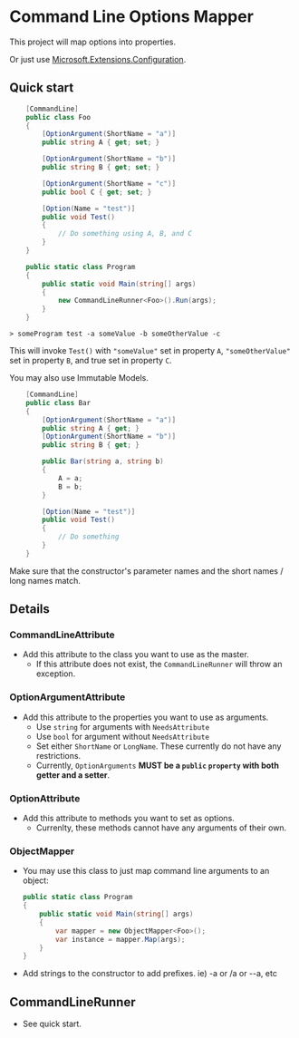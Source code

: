 # Command Line Options Mapper

This project will map options into properties.

Or just use [Microsoft.Extensions.Configuration](https://docs.microsoft.com/en-us/aspnet/core/fundamentals/configuration/?tabs=basicconfiguration#commandline-configuration-provider).

## Quick start

```csharp
    [CommandLine]
    public class Foo
    {
        [OptionArgument(ShortName = "a")]
        public string A { get; set; }

        [OptionArgument(ShortName = "b")]
        public string B { get; set; }

        [OptionArgument(ShortName = "c")]
        public bool C { get; set; }

        [Option(Name = "test")]
        public void Test()
        {
			// Do something using A, B, and C
        }
    }

	public static class Program
	{
		public static void Main(string[] args)
		{
			new CommandLineRunner<Foo>().Run(args);
		}
	}
```

```
> someProgram test -a someValue -b someOtherValue -c
```

This will invoke `Test()` with `"someValue"` set in property `A`, `"someOtherValue"` set in property `B`, and true set in property `C`.

You may also use Immutable Models.

```csharp
    [CommandLine]
    public class Bar
    {
        [OptionArgument(ShortName = "a")]
        public string A { get; }
        [OptionArgument(ShortName = "b")]
        public string B { get; }

        public Bar(string a, string b)
        {
            A = a;
            B = b;
        }

        [Option(Name = "test")]
        public void Test()
        {
			// Do something
        }
    }
```

Make sure that the constructor's parameter names and the short names / long names match.

## Details

### CommandLineAttribute

- Add this attribute to the class you want to use as the master.
	- If this attribute does not exist, the `CommandLineRunner` will throw an exception.

### OptionArgumentAttribute

- Add this attribute to the properties you want to use as arguments.
	- Use `string` for arguments with `NeedsAttribute`
	- Use `bool` for argument without `NeedsAttribute`
	- Set either `ShortName` or `LongName`. These currently do not have any restrictions.
	- Currently, `OptionArguments` **MUST be a `public` `property` with both getter and a setter**.

### OptionAttribute

- Add this attribute to methods you want to set as options.
	- Currenlty, these methods cannot have any arguments of their own.

### ObjectMapper

- You may use this class to just map command line arguments to an object:
	```csharp
	public static class Program
	{
		public static void Main(string[] args)
		{
            var mapper = new ObjectMapper<Foo>();
            var instance = mapper.Map(args);
		}
	}
	```
- Add strings to the constructor to add prefixes. ie) -a or /a or --a, etc

## CommandLineRunner

- See quick start.
